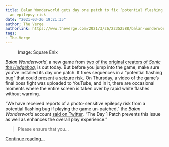 ```yaml
---
title: Balan Wonderworld gets day one patch to fix ‘potential flashing bug’ posing
  an epilepsy risk
date: "2021-03-26 19:21:35"
author: The Verge
authorlink: https://www.theverge.com/2021/3/26/22352588/balan-wonderworld-epileptic-risks-day-one-patch-square-enix
tags:
- The-Verge
---
```

<figure>
      <img alt="" src="https://cdn.vox-cdn.com/thumbor/qoiUP13MnqpwRuL2fV_ddnasEdQ=/150x0:1770x1080/1310x873/cdn.vox-cdn.com/uploads/chorus_image/image/69032590/ss_0f4ee1f6a189e1cac9db44a8c981564fbfb47823.1920x1080.0.jpg" />
        <figcaption>Image: Square Enix</figcaption>
    </figure>

  <p id="x1onyQ"><em>Balan Wonderworld</em>, a new game from <a href="https://www.theverge.com/21335755/balan-wonderworld-xbox-series-x-sonic-creators-gameplay-trailer">two of the original creators of <em>Sonic the Hedgehog</em></a>, is out today. But before you jump into the game, make sure you’ve installed its day one patch. It fixes sequences in a “potential flashing bug” that could present a seizure risk. On Thursday, a video of the game’s final boss fight was uploaded to YouTube, and in it, there are occasional moments where the entire screen is taken over by rapid white flashes without warning.</p>
<p id="sLXNye">“We have received reports of a photo-sensitive epilepsy risk from a potential flashing bug if playing the game un-patched,” the <em>Balan Wonderworld</em> account <a href="https://twitter.com/balanwworld/status/1375399583346524162">said on Twitter</a>. “The Day 1 Patch prevents this issue as well as enhances the overall play experience.”</p>
<div id="OvvgP7">
<blockquote class="twitter-tweet">
<p lang="en" dir="ltr">Please ensure that you...</p>
</blockquote>
</div>
  <p>
    <a href="https://www.theverge.com/2021/3/26/22352588/balan-wonderworld-epileptic-risks-day-one-patch-square-enix">Continue reading&hellip;</a>
  </p>
